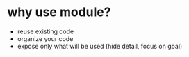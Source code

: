 # why use module?

- reuse existing code
- organize your code
- expose only what will be used (hide detail, focus on goal)
